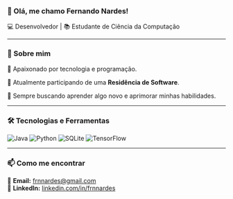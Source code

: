 ### 👋 Olá, me chamo Fernando Nardes!

💻 Desenvolvedor | 📚 Estudante de Ciência da Computação

---

### 🚀 Sobre mim

🎯 Apaixonado por tecnologia e programação.

📌 Atualmente participando de uma **Residência de Software**.

🌱 Sempre buscando aprender algo novo e aprimorar minhas habilidades.

---

### 🛠️ Tecnologias e Ferramentas

![Java](https://img.shields.io/badge/Java-%23ED8B00.svg?style=for-the-badge&logo=java&logoColor=white)
![Python](https://img.shields.io/badge/Python-3670A0?style=for-the-badge&logo=python&logoColor=white)
![SQLite](https://img.shields.io/badge/SQLite-%23003B57.svg?style=for-the-badge&logo=sqlite&logoColor=white)
![TensorFlow](https://img.shields.io/badge/TensorFlow-FF6F00?style=for-the-badge&logo=tensorflow&logoColor=white)

---

### 📫 Como me encontrar

📩 **Email:** [frnnardes@gmail.com](mailto:frnnardes@gmail.com)  
💼 **LinkedIn:** [linkedin.com/in/frnnardes](https://www.linkedin.com/in/frnnardes/)  
